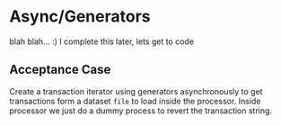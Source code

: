 # Async/Generators

blah blah... :) I complete this later, lets get to code

## Acceptance Case

Create a transaction iterator using generators asynchronously to get transactions
form a dataset `file` to load inside the processor. Inside processor we just do a 
dummy process to revert the transaction string. 